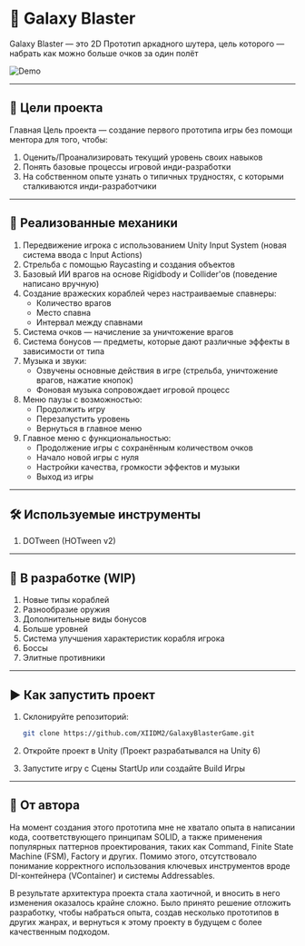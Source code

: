 # 🚀 Galaxy Blaster

Galaxy Blaster — это 2D Прототип аркадного шутера, цель которого — набрать как можно больше очков за один полёт

![Demo](./demo.gif)

---

## 🎯 Цели проекта

Главная Цель проекта — создание первого прототипа игры без помощи ментора для того, чтобы:
1. Оценить/Проанализировать текущий уровень своих навыков
2. Понять базовые процессы игровой инди-разработки
3. На собственном опыте узнать о типичных трудностях, с которыми сталкиваются инди-разработчики

---

## 🔧 Реализованные механики

1. Передвижение игрока с использованием Unity Input System (новая система ввода с Input Actions)
2. Стрельба с помощью Raycasting и создания объектов
3. Базовый ИИ врагов на основе Rigidbody и Collider'ов (поведение написано вручную)
4. Создание вражеских кораблей через настраиваемые спавнеры:
   - Количество врагов
   - Место спавна
   - Интервал между спавнами
5. Система очков — начисление за уничтожение врагов
6. Система бонусов — предметы, которые дают различные эффекты в зависимости от типа
7. Музыка и звуки:
   - Озвучены основные действия в игре (стрельба, уничтожение врагов, нажатие кнопок)
   - Фоновая музыка сопровождает игровой процесс
8. Меню паузы с возможностью:
   - Продолжить игру
   - Перезапустить уровень
   - Вернуться в главное меню
9. Главное меню с функциональностью:
    - Продолжение игры с сохранённым количеством очков
    - Начало новой игры с нуля
    - Настройки качества, громкости эффектов и музыки
    - Выход из игры

---

## 🛠️ Используемые инструменты

1. DOTween (HOTween v2)

---

## 🔄 В разработке (WIP)

1. Новые типы кораблей
2. Разнообразие оружия
3. Дополнительные виды бонусов
4. Больше уровней
5. Система улучшения характеристик корабля игрока
6. Боссы
7. Элитные противники

---

## ▶️ Как запустить проект

1. Склонируйте репозиторий:

   ```bash
   git clone https://github.com/XIIDM2/GalaxyBlasterGame.git
3. Откройте проект в Unity (Проект разрабатывался на  Unity 6)
4. Запустите игру с Сцены StartUp или создайте Build Игры

---

## 📌 От автора

На момент создания этого прототипа мне не хватало опыта в написании кода, соответствующего принципам SOLID, а также применения популярных паттернов проектирования, таких как Command, Finite State Machine (FSM), Factory и других. Помимо этого, отсутствовало понимание корректного использования ключевых инструментов вроде DI-контейнера (VContainer) и системы Addressables.

В результате архитектура проекта стала хаотичной, и вносить в него изменения оказалось крайне сложно. Было принято решение отложить разработку, чтобы набраться опыта, создав несколько прототипов в других жанрах, и вернуться к этому проекту в будущем с более качественным подходом.
